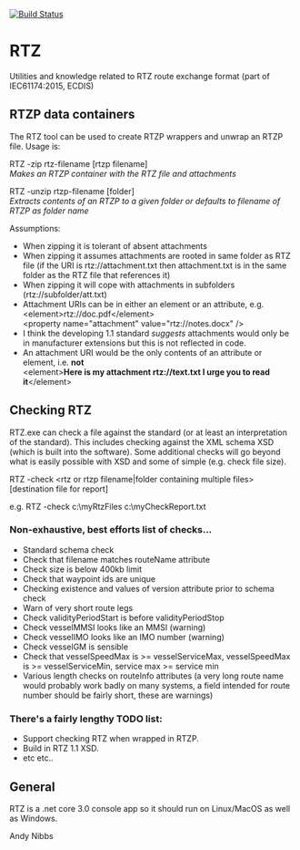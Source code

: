 [![Build Status](https://dev.azure.com/andynibbs/andynibbs/_apis/build/status/AndyNibbs.RTZ?branchName=master)](https://dev.azure.com/andynibbs/andynibbs/_build/latest?definitionId=2&branchName=master)

# RTZ
Utilities and knowledge related to RTZ route exchange format (part of IEC61174:2015, ECDIS)

## RTZP data containers

The RTZ tool can be used to create RTZP wrappers and unwrap an RTZP file. Usage is:

RTZ -zip rtz-filename [rtzp filename]\
*Makes an RTZP container with the RTZ file and attachments*

RTZ -unzip rtzp-filename [folder]\
*Extracts contents of an RTZP to a given folder or defaults to filename of RTZP as folder name*

Assumptions:
- When zipping it is tolerant of absent attachments
- When zipping it assumes attachments are rooted in same folder as RTZ file (if the URI is rtz://attachment.txt then attachment.txt is in the same folder as the RTZ file that references it)
- When zipping it will cope with attachments in subfolders (rtz://subfolder/att.txt)
- Attachment URIs can be in either an element or an attribute, e.g.\
 	\<element>rtz://doc.pdf\</element>\
	\<property name="attachment" value="rtz://notes.docx" />
- I think the developing 1.1 standard *suggests* attachments would only be in manufacturer extensions but this is not reflected in code. 
- An attachment URI would be the only contents of an attribute or element, i.e. **not** \
    \<element>**Here is my attachment rtz://text.txt I urge you to read it**\</element> 

## Checking RTZ

RTZ.exe can check a file against the standard (or at least an interpretation of the standard). This includes checking against the XML schema XSD (which is built into the software). Some additional checks will go beyond what is easily possible with XSD and some of simple (e.g. check file size).

RTZ -check <rtz or rtzp filename|folder containing multiple files> [destination file for report]

e.g. RTZ -check c:\myRtzFiles c:\myCheckReport.txt

### Non-exhaustive, best efforts list of checks...
- Standard schema check
- Check that filename matches routeName attribute
- Check size is below 400kb limit
- Check that waypoint ids are unique
- Checking existence and values of version attribute prior to schema check
- Warn of very short route legs
- Check validityPeriodStart is before validityPeriodStop
- Check vesselMMSI looks like an MMSI (warning)
- Check vesselIMO looks like an IMO number (warning)
- Check vesselGM is sensible
- Check that vesselSpeedMax is >= vesselServiceMax, vesselSpeedMax is >= vesselServiceMin, service max >= service min
- Various length checks on routeInfo attributes (a very long route name would probably work badly on many systems, a field intended for route number should be fairly short, these are warnings)



### There's a fairly lengthy TODO list:

- Support checking RTZ when wrapped in RTZP.
- Build in RTZ 1.1 XSD.
- etc etc..







## General

RTZ is a .net core 3.0 console app so it should run on Linux/MacOS as well as Windows. 


Andy Nibbs
